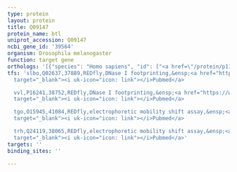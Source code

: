 ```yaml
---
type: protein
layout: protein
title: Q09147
protein_name: btl
uniprot_accession: Q09147
ncbi_gene_id: '39564'
organism: Drosophila melanogaster
function: target gene
orthologs: '[{"species": "Homo sapiens", "id": ["<a href=\"/protein/p11362\">P11362</a>"]}, {"species": "Mus musculus", "id": ["<a href=\"/protein/p16092\">P16092</a>"]}]'
tfs: 'slbo,Q02637,37889,REDfly,DNase I footprinting,&ensp;<a href="https://www.ncbi.nlm.nih.gov/pubmed/?term=7671793%5Buid%5D+OR+20965965%5Buid%5D"
  target="_blank"><i uk-icon="icon: link"></i>Pubmed</a>

  vvl,P16241,38752,REDfly,DNase I footprinting,&ensp;<a href="https://www.ncbi.nlm.nih.gov/pubmed/?term=9012536%5Buid%5D+OR+20965965%5Buid%5D"
  target="_blank"><i uk-icon="icon: link"></i>Pubmed</a>

  tgo,O15945,41084,REDfly,electrophoretic mobility shift assay,&ensp;<a href="https://www.ncbi.nlm.nih.gov/pubmed/?term=9374395%5Buid%5D+OR+20965965%5Buid%5D"
  target="_blank"><i uk-icon="icon: link"></i>Pubmed</a>

  trh,Q24119,38065,REDfly,electrophoretic mobility shift assay,&ensp;<a href="https://www.ncbi.nlm.nih.gov/pubmed/?term=9374395%5Buid%5D+OR+20965965%5Buid%5D"
  target="_blank"><i uk-icon="icon: link"></i>Pubmed</a>'
targets: ''
binding_sites: ''

---
```

